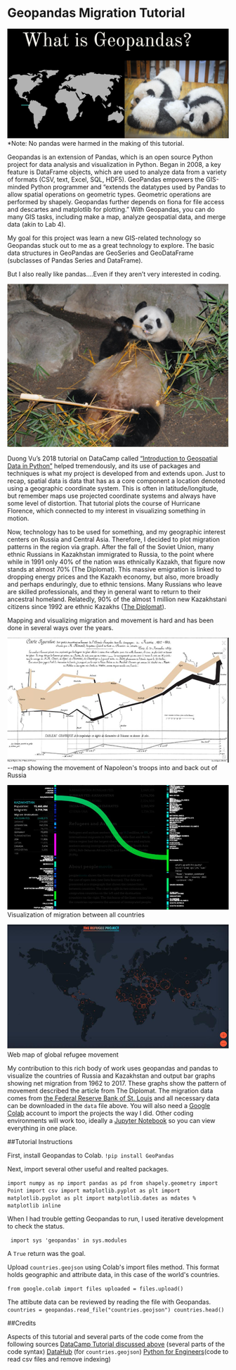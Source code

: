 # Geopandas Migration Tutorial
![](geopslide.JPG)
*Note: No pandas were harmed in the making of this tutorial. 

Geopandas is an extension of Pandas, which is an open source Python project for data analysis and visualization in Python. Began in 2008, a key feature is DataFrame objects, which are used to analyze data from a variety of formats (CSV, text, Excel, SQL, HDF5). GeoPandas empowers the GIS-minded Python programmer and “extends the datatypes used by Pandas to allow spatial operations on geometric types. Geometric operations are performed by shapely. Geopandas further depends on fiona for file access and descartes and matplotlib for plotting.” With Geopandas, you can do many GIS tasks, including make a map, analyze geospatial data, and merge data (akin to Lab 4).

My goal for this project was learn a new GIS-related technology so Geopandas stuck out to me as a great technology to explore. The basic data structures in GeoPandas are GeoSeries and GeoDataFrame (subclasses of Pandas Series and DataFrame).

But I also really like pandas….Even if they aren’t very interested in coding.

![](geopslide2.jpg)

Duong Vu’s 2018 tutorial on DataCamp called [“Introduction to Geospatial Data in Python”](https://www.datacamp.com/community/tutorials/geospatial-data-python) helped tremendously, and its use of packages and techniques is what my project is developed from and extends upon.
Just to recap, spatial data is data that has as a core component a location denoted using a geographic coordinate system. This is often in latitude/longitude, but remember maps use projected coordinate systems and always have some level of distortion. That tutorial plots the course of Hurricane Florence, which connected to my interest in visualizing something in motion. 

Now, technology has to be used for something, and my geographic interest centers on Russia and Central Asia. Therefore, I decided to plot migration patterns in the region via graph. After the fall of the Soviet Union, many ethnic Russians in Kazakhstan immigrated to Russia, to the point where while in 1991 only 40% of the nation was ethnically Kazakh, that figure now stands at almost 70% (The Diplomat).
This massive emigration is linked to dropping energy prices and the Kazakh economy, but also, more broadly and perhaps enduringly, due to ethnic tensions. Many Russians who leave are skilled professionals, and they in general want to return to their ancestral homeland. Relatedly, 90% of the almost 1 million new Kazakhstani citizens since 1992 are ethnic Kazakhs ([The Diplomat](https://thediplomat.com/2016/02/why-are-russians-leaving-kazakhstan/)).

Mapping and visualizing migration and movement is hard and has been done in several ways over the years.

![](napoleanmap.jpg)
--map showing the movement of Napoleon's troops into and back out of Russia

![](peoplemovin.jpg)
Visualization of migration between all countries

![](refugeeproject.jpg)
Web map of global refugee movement

My contribution to this rich body of work uses geopandas and pandas to visualize the countries of Russia and Kazakhstan and output bar graphs showing net migration from 1962 to 2017. These graphs show the pattern of movement described the article from The Diplomat. The migration data comes from [the Federal Reserve Bank of St. Louis](https://fred.stlouisfed.org/tags/series?t=migration) and all necessary data can be downloaded in the `data` file above. You will also need a [Google Colab](https://colab.research.google.com) account to import the projects the way I did. Other coding environments will work too, ideally a [Jupyter Notebook](https://jupyter.org) so you can view everything in one place.

##Tutorial Instructions

First, install Geopandas to Colab.
`!pip install GeoPandas`

Next, import several other useful and realted packages.

`import numpy as np
import pandas as pd
from shapely.geometry import Point
import csv
import matplotlib.pyplot as plt
import matplotlib.pyplot as plt
import matplotlib.dates as mdates
% matplotlib inline`

When I had trouble getting Geopandas to run, I used iterative development to check the status.

` import sys
'geopandas' in sys.modules`

A `True` return was the goal.

Upload `countries.geojson` using Colab's import files method. This format holds geographic and attribute data, in this case of the world's countries.

`from google.colab import files
uploaded = files.upload()`

The attibute data can be reviewed by reading the file with Geopandas.
`countries = geopandas.read_file("countries.geojson")
countries.head()`



##Credits

Aspects of this tutorial and several parts of the code come from the following sources
[DataCamp Tutorial discussed above](https://www.datacamp.com/community/tutorials/geospatial-data-python) (several parts of the code syntax)
[DataHub](https://datahub.io/core/geo-countries) (for `countries.geojson`)
[Python for Engineers](https://www.pythonforengineers.com/introduction-to-pandas/)(code to read csv files and remove indexing)





















